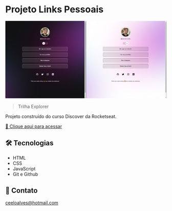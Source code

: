 # Projeto Links Pessoais

![preview](assets/img/Preview.png)

> Trilha Explorer

Projeto construído do curso Discover da Rocketseat.

[🔗 Clique aqui para acessar](https://marcelera69.github.io/Projeto-Rocketseat/index.html)


## 🛠 Tecnologias

- HTML
- CSS
- JavaScript
- Git e Github

## 💛 Contato

ceeloalves@hotmail.com
